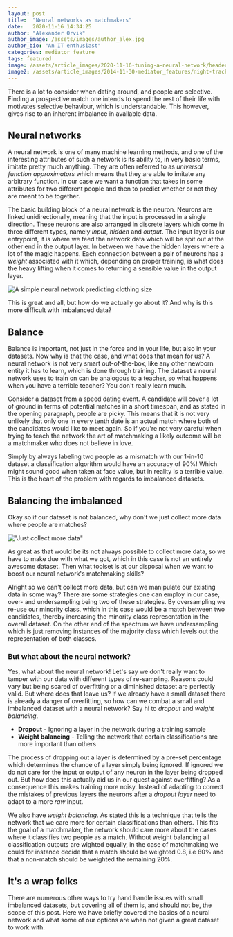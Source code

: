 ```yaml
---
layout: post
title:  "Neural networks as matchmakers"
date:   2020-11-16 14:34:25
author: "Alexander Orvik"
author_image: /assets/images/author_alex.jpg
author_bio: "An IT enthusiast"
categories: mediator feature
tags: featured
image: /assets/article_images/2020-11-16-tuning-a-neural-network/header-image.jpg
image2: /assets/article_images/2014-11-30-mediator_features/night-track-mobile.JPG
---
```


There is a lot to consider when dating around, and people are selective. Finding a prospective match one intends
to spend the rest of their life with motivates selective behaviour, which is understandable. 
This however, gives rise to an inherent imbalance in available data.

## Neural networks
A neural network is one of many machine learning methods, and one of the interesting attributes of such a network
is its ability to, in very basic terms, imitate pretty much anything. They are often referred to as 
_universal function approximators_ which means that they are able to imitate any arbitrary function. In our case
we want a function that takes in some attributes for two different people and then to predict whether or not
they are meant to be together.


The basic building block of a neural network is the neuron. Neurons are linked unidirectionally, meaning that 
the input is processed in a single direction. These neurons are also arranged in discrete layers which come 
in three different types, namely _input_, _hidden_ and _output_. The input layer is our entrypoint, it is where we feed
the network data which will be spit out at the other end in the output layer. In between we have the hidden layers
where a lot of the magic happens. Each connection between a pair of neurons has a _weight_ associated with it which,
depending on proper training, is what does the heavy lifting when it comes to returning a sensible value in the 
output layer.

![A simple neural network predicting clothing size](/tdt4173/assets/article_images/2020-11-16-tuning-a-neural-network/neural-net.png)

This is great and all, but how do we actually go about it? And why is this more difficult with imbalanced data?

## Balance 
Balance is important, not just in the force and in your life, but also in your datasets. Now why is that the case, 
and what does that mean for us? A neural network is not very smart out-of-the-box, like 
any other newborn entity it has to learn, which is done through training. The dataset a neural network uses to 
train on can be analogous to a teacher, so what happens when you have a terrible teacher? You don't really
learn much.

Consider a dataset from a speed dating event. A candidate will cover a lot of ground in terms of potential matches
in a short timespan, and as stated in the opening paragraph, people are picky. This means that it is not very unlikely
that only one in every tenth date is an actual match where both of the candidates would like to meet again. So if
you're not very careful when trying to teach the network the art of matchmaking a likely outcome will be a matchmaker
who does not believe in love.

Simply by always labeling two people as a mismatch with our 1-in-10 dataset a classification algorithm
would have an accuracy of 90%! Which might sound good when taken at face value, but in reality is a terrible value.
This is the heart of the problem with regards to imbalanced datasets.


## Balancing the imbalanced
Okay so if our dataset is not balanced, why don't we just collect more data where people are matches?


!["Just collect more data"](/tdt4173/assets/article_images/2020-11-16-tuning-a-neural-network/more_data.jpeg)


As great as that would be its not always possible to collect more data, so we have to make due with what we got, which
in this case is not an entirely awesome dataset. Then what toolset is at our disposal when we want to boost our
neural network's matchmaking skills?

Alright so we can't collect more data, but can we manipulate our existing data in some way? There are some strategies
one can employ in our case, over- and undersampling being two of these strategies. 
By oversampling we re-use our minority class, which in this case would be a match between two candidates, 
thereby increasing the minority class representation in the overall dataset. On the other end of the spectrum we have 
undersampling which is just removing instances of the majority class which levels out the representation of both classes.

### But what about the neural network?
Yes, what about the neural network! Let's say we don't really want to tamper with our data with different types of 
re-sampling. Reasons could vary but being scared of overfitting or a diminished dataset are perfectly valid. But 
where does that leave us? If we already have a small dataset there is already a danger of overfitting, so how can we
combat a small and imbalanced dataset with a neural network? Say hi to _dropout_ and _weight balancing_.

- **Dropout** - Ignoring a layer in the network during a training sample
- **Weight balancing** - Telling the network that certain classifications are more important than others

The process of dropping out a layer is determined by a pre-set percentage which determines the chance of a layer
simply being ignored. If ignored we do not care for the input or output of any neuron in the layer being dropped out.
But how does this actually aid us in our quest against overfitting? As a consequence this makes training
more noisy. Instead of adapting to correct the mistakes of previous layers the neurons after a _dropout layer_ need 
to adapt to a more _raw_ input.

We also have _weight balancing_. As stated this is a technique that tells the network that we care more for certain
classifications than others. This fits the goal of a matchmaker, the network should care more about the cases where it 
classifies two people as a match. Without weight balancing all classification outputs are wighted equally, in the case
of matchmaking we could for instance decide that a match should be weighted 0.8, i.e 80% and that a non-match
should be weighted the remaining 20%.

## It's a wrap folks
There are numerous other ways to try hand handle issues with small imbalanced datasets, but covering all of them is, 
and should not be, the scope of this post. Here we have briefly covered the basics of a neural network and what
some of our options are when not given a great dataset to work with.


